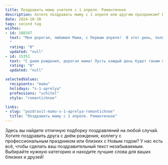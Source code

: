 ```yaml
---
title: Поздравить маму учителя с 1 апреля. Романтичное
description: Хотите поздравить маму с 1 апреля или другим праздником? Наш ИИ создаст незабываемое поздравление, а вы обязательно выделитесь среди других.  
date: 2024-10-30
tags: second tag
wishes:
- id: 108347
  text: "Моя дорогая, любимая Мама, с Первым апреля!  В этот день, полный шуток и улыбок, я хочу сказать тебе о самой настоящей, нешуточной любви.  Твоя нежность, мудрость и  бесконечное терпение – это свет, который освещает мой путь.  Ты – мой учитель не только по жизни, но и в искусстве любить и быть любимой. Спасибо тебе за всё, за твоё теплое сердце и за то, что ты просто есть.  Пусть этот день будет полон радости, а твоя душа –  счастья.  Я тебя люблю!
  "
  rating: "0"
  updated: "null"
- id: 15351
  text: "С днем рождения, дорогая мама! Пусть каждый день будет таким же ярким и прекрасным, как твоя любовь к жизни и ученикам. Ты не только учитель, но и магия, которая делает мир лучше. С теплом и любовью, поздравляю тебя сегодня!"
  rating: "0"
  updated: "null"

selectedValues:
  recipients: "mamu"
  holidays: "s-1-aprelya"
  professions: "uchitel"
  style: "romantichnoe"

links:
- slug: "pozdravit-mamu-s-1-aprelya-romantichnoe"
  title: "Поздравить маму с 1 апреля. Романтичное"
---
```


Здесь вы найдете отличную подборку поздравлений на любой случай.
Хотите поздравить друга с днём рождения, коллегу с профессиональным праздником или близких с Новым годом? У нас есть всё, чтобы сделать ваш поздравительный текст незабываемым. Выбирайте нужную категорию и находите лучшие слова для ваших близких и друзей!
